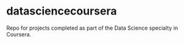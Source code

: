# datasciencecoursera
Repo for projects completed as part of the Data Science specialty in Coursera.

